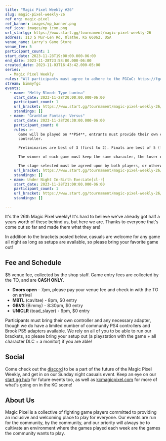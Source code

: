 ```yaml
---
title: "Magic Pixel Weekly #26"
slug: magic-pixel-weekly-26
ref_org: magic-pixel
ref_banner: images/mp_banner.png
ref_icon: images/mp_icon.png
url_startgg: https://www.start.gg/tournament/magic-pixel-weekly-26
address: 113 S Mur-Len Rd, Olathe, KS 66062, USA
venue_name: Larry's Game Store
venue_fee: 5
participant_count: 1
start_date: 2023-11-28T19:00:00.000-06:00
end_date: 2023-11-28T23:58:00.000-06:00
created_date: 2023-11-03T16:43:42.000-05:00
series:
  - Magic Pixel Weekly
rules: "All participants must agree to adhere to the FGCoC: https://fgcoc.com/"
stream: bimmyfgc
events:
  - name: "Melty Blood: Type Lumina"
    start_date: 2023-11-28T20:00:00.000-06:00
    participant_count: 1
    url_bracket: https://www.start.gg/tournament/magic-pixel-weekly-26/events/melty-blood-type-lumina/brackets/1506454/2270862
    standings: []
  - name: "Granblue Fantasy: Versus"
    start_date: 2023-11-28T20:30:00.000-06:00
    participant_count: 0
    rules: >-
      Game will be played on **PS4**, entrants must provide their own compatible
      controller.  

      Preliminaries are best of 3 (first to 2). Finals are best of 5 (first to 3).  

      The winner of each game must keep the same character, the loser of that game may switch characters.  

      The stage selected must be agreed upon by both players, or otherwise selected at random.
    url_bracket: https://www.start.gg/tournament/magic-pixel-weekly-26/events/granblue-fantasy-versus/brackets/1506449/2270857
    standings: []
  - name: Under Night In-Birth Exe:Late[cl-r]
    start_date: 2023-11-28T21:00:00.000-06:00
    participant_count: 1
    url_bracket: https://www.start.gg/tournament/magic-pixel-weekly-26/events/uniclr/brackets/1506457/2270865
    standings: []

---
```


It's the 26th Magic Pixel weekly! It's hard to believe we've already got half a years worth of these behind us, but here we are. Thanks to everyone that's come out so far and made them what they are!

In addition to the brackets posted below, casuals are welcome for any game all night as long as setups are available, so please bring your favorite game out!

## Fee and Schedule
$5 venue fee, collected by the shop staff. Game entry fees are collected by the TO, and are **CASH ONLY**.

- **Doors open** - 7pm, please pay your venue fee and check in with the TO on arrival
- **MBTL** (cavitae) - 8pm, $0 entry 
- **GBVS** (Bimmy) - 8:30pm, $0 entry
- **UNICLR** (toad_slayer) - 9pm, $0 entry

Participants must bring their own controller and any necessary adapter, though we do have a limited number of community PS4 controllers and Brook PS5 adapters available. We rely on all of you to be able to run our brackets, so please bring your setup out (a playstation with the game + all character DLC + a monitor) if you are able!  

## Social
Come check out the [discord](https://discord.gg/jkmn6CVrrQ) to be a part of the future of the Magic Pixel Weekly, and get in on our Sunday night casuals event. Keep an eye on our [start.gg hub](https://www.start.gg/hub/magic-pixel) for future events too, as well as [kcmagicpixel.com](https://kcmagicpixel.com) for more of what's going on in the KC scene!

## About Us

Magic Pixel is a collective of fighting game players committed to providing an inclusive and welcoming place to play for everyone. Our events are run for the community, by the community, and our priority will always be to cultivate an environment where the games played each week are the games the community wants to play.
  